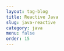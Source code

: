 ```yaml
---
layout: tag-blog
title: Reactive Java
slug: java-reactive
category: java
menu: false
order: 15
---
```

